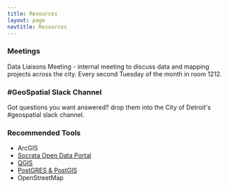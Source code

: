 ```yaml
---
title: Resources
layout: page
navtitle: Resources
---
```


### Meetings
Data Liaisons Meeting - internal meeting to discuss data and mapping projects across the city. Every second Tuesday of the month in room 1212.

### #GeoSpatial Slack Channel
Got questions you want answered? drop them into the City of Detroit's #geospatial slack channel.

### Recommended Tools


* ArcGIS
* [Socrata Open Data Portal](/resources/data-portal)
* [QGIS](http://qgis.org)
* [PostGRES & PostGIS](resources/postgres)
* OpenStreetMap
